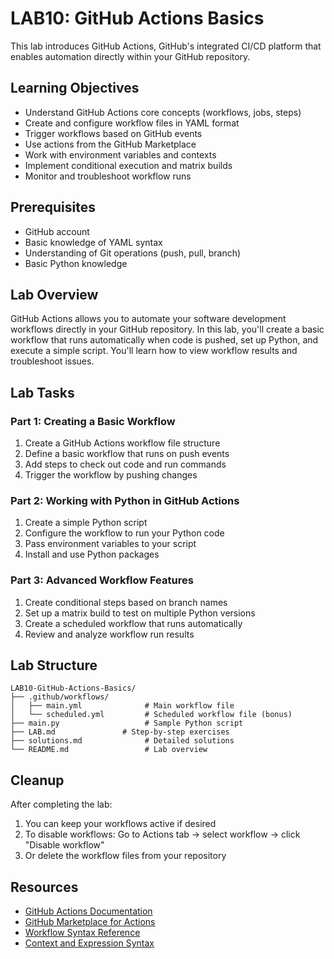# LAB10: GitHub Actions Basics

This lab introduces GitHub Actions, GitHub's integrated CI/CD platform that enables automation directly within your GitHub repository.

## Learning Objectives

- Understand GitHub Actions core concepts (workflows, jobs, steps)
- Create and configure workflow files in YAML format
- Trigger workflows based on GitHub events
- Use actions from the GitHub Marketplace
- Work with environment variables and contexts
- Implement conditional execution and matrix builds
- Monitor and troubleshoot workflow runs

## Prerequisites

- GitHub account
- Basic knowledge of YAML syntax
- Understanding of Git operations (push, pull, branch)
- Basic Python knowledge

## Lab Overview

GitHub Actions allows you to automate your software development workflows directly in your GitHub repository. In this lab, you'll create a basic workflow that runs automatically when code is pushed, set up Python, and execute a simple script. You'll learn how to view workflow results and troubleshoot issues.

## Lab Tasks

### Part 1: Creating a Basic Workflow

1. Create a GitHub Actions workflow file structure
2. Define a basic workflow that runs on push events
3. Add steps to check out code and run commands
4. Trigger the workflow by pushing changes

### Part 2: Working with Python in GitHub Actions

1. Create a simple Python script
2. Configure the workflow to run your Python code
3. Pass environment variables to your script
4. Install and use Python packages

### Part 3: Advanced Workflow Features

1. Create conditional steps based on branch names
2. Set up a matrix build to test on multiple Python versions
3. Create a scheduled workflow that runs automatically
4. Review and analyze workflow run results

## Lab Structure

```
LAB10-GitHub-Actions-Basics/
├── .github/workflows/
│   ├── main.yml              # Main workflow file
│   └── scheduled.yml         # Scheduled workflow file (bonus)
├── main.py                   # Sample Python script
├── LAB.md               # Step-by-step exercises
├── solutions.md              # Detailed solutions
└── README.md                 # Lab overview
```

## Cleanup

After completing the lab:
1. You can keep your workflows active if desired
2. To disable workflows: Go to Actions tab → select workflow → click "Disable workflow"
3. Or delete the workflow files from your repository

## Resources

- [GitHub Actions Documentation](https://docs.github.com/en/actions)
- [GitHub Marketplace for Actions](https://github.com/marketplace?type=actions)
- [Workflow Syntax Reference](https://docs.github.com/en/actions/reference/workflow-syntax-for-github-actions)
- [Context and Expression Syntax](https://docs.github.com/en/actions/reference/context-and-expression-syntax-for-github-actions)
